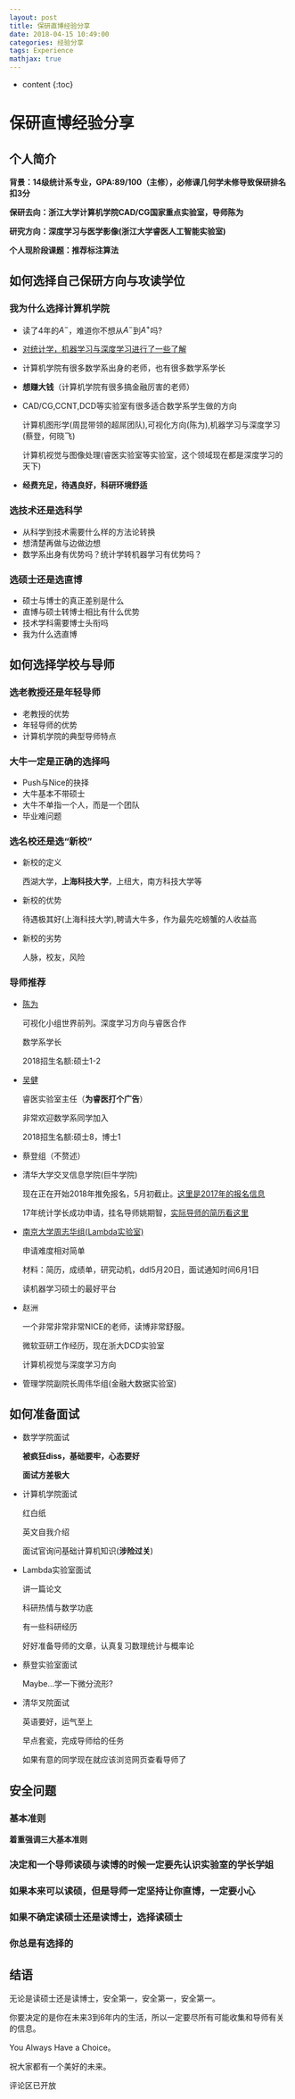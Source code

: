 ```yaml
---
layout: post
title: 保研直博经验分享
date: 2018-04-15 10:49:00
categories: 经验分享
tags: Experience
mathjax: true
---
```


* content
{:toc}

# 保研直博经验分享

## 个人简介

**背景：14级统计系专业，GPA:89/100（主修），必修课几何学未修导致保研排名扣3分**

**保研去向：浙江大学计算机学院CAD/CG国家重点实验室，导师陈为**

**研究方向：深度学习与医学影像(浙江大学睿医人工智能实验室)**

**个人现阶段课题：推荐标注算法**





## 如何选择自己保研方向与攻读学位

### 我为什么选择计算机学院

* 读了4年的$A^-$，难道你不想从$A^-$到$A^+$吗?

* [对统计学，机器学习与深度学习进行了一些了解](https://zhuanlan.zhihu.com/p/27263369)

* 计算机学院有很多数学系出身的老师，也有很多数学系学长

* **想赚大钱**（计算机学院有很多搞金融厉害的老师）

* CAD/CG,CCNT,DCD等实验室有很多适合数学系学生做的方向

  计算机图形学(周昆带领的超屌团队),可视化方向(陈为),机器学习与深度学习(蔡登，何晓飞)

  计算机视觉与图像处理(睿医实验室等实验室，这个领域现在都是深度学习的天下)

* **经费充足，待遇良好，科研环境舒适**

### 选技术还是选科学

* 从科学到技术需要什么样的方法论转换
* 想清楚再做与边做边想
* 数学系出身有优势吗？统计学转机器学习有优势吗？

### 选硕士还是选直博

* 硕士与博士的真正差别是什么
* 直博与硕士转博士相比有什么优势
* 技术学科需要博士头衔吗
* 我为什么选直博

## 如何选择学校与导师

### 选老教授还是年轻导师

* 老教授的优势
* 年轻导师的优势
* 计算机学院的典型导师特点

### 大牛一定是正确的选择吗

* Push与Nice的抉择
* 大牛基本不带硕士
* 大牛不单指一个人，而是一个团队
* 毕业难问题

### 选名校还是选“新校”

* 新校的定义

  西湖大学，**上海科技大学**，上纽大，南方科技大学等

* 新校的优势

  待遇极其好(上海科技大学),聘请大牛多，作为最先吃螃蟹的人收益高

* 新校的劣势

  人脉，校友，风险

### 导师推荐

* [陈为](http://www.cad.zju.edu.cn/home/vagwiki/index.php/Research)

  可视化小组世界前列。深度学习方向与睿医合作

  数学系学长

  2018招生名额:硕士1-2

* [吴健](http://mypage.zju.edu.cn/0004274)

  睿医实验室主任（**为睿医打个广告**）

  非常欢迎数学系同学加入

  2018招生名额:硕士8，博士1

* 蔡登组（不赘述）

* 清华大学交叉信息学院(巨牛学院)

  现在正在开始2018年推免报名，5月初截止。[这里是2017年的报名信息](http://mypage.zju.edu.cn/0004274)

  17年统计学长成功申请，挂名导师姚期智，[实际导师的简历看这里](http://iiis.tsinghua.edu.cn/~jianli/recruit.htm)

* [南京大学周志华组(Lambda实验室)]([https://cs.nju.edu.cn/zhouzh/zhouzh.files/recruit.htm](qq://txfile/#))

  申请难度相对简单

  材料：简历，成绩单，研究动机，ddl5月20日，面试通知时间6月1日

  读机器学习硕士的最好平台

* 赵洲

  一个非常非常非常NICE的老师，读博非常舒服。

  微软亚研工作经历，现在浙大DCD实验室

  计算机视觉与深度学习方向

* 管理学院副院长周伟华组(金融大数据实验室)


## 如何准备面试

* 数学学院面试

  **被疯狂diss，基础要牢，心态要好**

  **面试方差极大**

* 计算机学院面试

  红白纸

  英文自我介绍

  面试官询问基础计算机知识(**涉险过关**)

* Lambda实验室面试

  讲一篇论文

  科研热情与数学功底

  有一些科研经历

  好好准备导师的文章，认真复习数理统计与概率论

* 蔡登实验室面试

  Maybe...学一下微分流形?

* 清华叉院面试

  英语要好，运气至上

  早点套瓷，完成导师给的任务

  如果有意的同学现在就应该浏览网页查看导师了

## 安全问题

### 基本准则

**着重强调三大基本准则**

### 决定和一个导师读硕与读博的时候一定要先认识实验室的学长学姐



### 如果本来可以读硕，但是导师一定坚持让你直博，一定要小心



### 如果不确定读硕士还是读博士，选择读硕士



### 你总是有选择的



## 结语

无论是读硕士还是读博士，安全第一，安全第一，安全第一。

你要决定的是你在未来3到6年内的生活，所以一定要尽所有可能收集和导师有关的信息。

You Always Have a Choice。

祝大家都有一个美好的未来。

评论区已开放